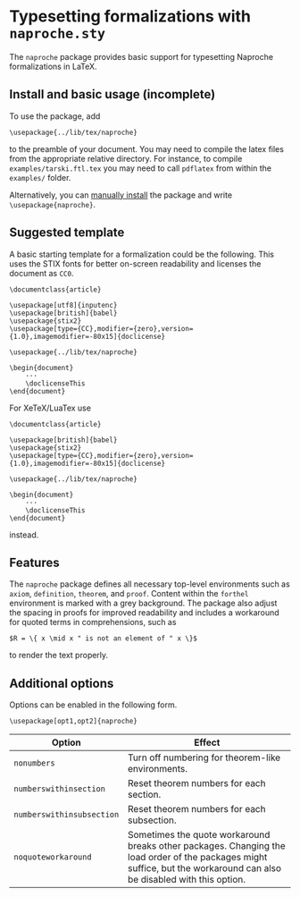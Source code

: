 # Typesetting formalizations with `naproche.sty`

The `naproche` package provides basic support for typesetting Naproche formalizations in LaTeX.


## Install and basic usage (incomplete)

To use the package, add

```TeX
\usepackage{../lib/tex/naproche}
```

to the preamble of your document.
You may need to compile the latex files from the appropriate relative directory. For instance, to compile
`examples/tarski.ftl.tex` you may need to call `pdflatex` from within the `examples/` folder.


Alternatively, you can [manually install](https://en.wikibooks.org/wiki/LaTeX/Installing_Extra_Packages#Manual_installation) the package and write `\usepackage{naproche}`.

## Suggested template


A basic starting template for a formalization could be the following.
This uses the STIX fonts for better on-screen readability
and licenses the document as `CC0`.

```TeX
\documentclass{article}

\usepackage[utf8]{inputenc}
\usepackage[british]{babel}
\usepackage{stix2}
\usepackage[type={CC},modifier={zero},version={1.0},imagemodifier=-80x15]{doclicense}

\usepackage{../lib/tex/naproche}

\begin{document}
    ···
    \doclicenseThis
\end{document}
```

For XeTeX/LuaTex use
```TeX
\documentclass{article}

\usepackage[british]{babel}
\usepackage{stix2}
\usepackage[type={CC},modifier={zero},version={1.0},imagemodifier=-80x15]{doclicense}

\usepackage{../lib/tex/naproche}

\begin{document}
    ···
    \doclicenseThis
\end{document}
```
instead.




## Features

The `naproche` package defines all necessary top-level environments such as `axiom`, `definition`, `theorem`, and `proof`.
Content within the `forthel` environment is marked with a grey background.
The package also adjust the spacing in proofs for improved readability and includes a workaround for quoted terms in comprehensions, such as
```TeX
$R = \{ x \mid x " is not an element of " x \}$
```
to render the text properly.


## Additional options

Options can be enabled in the following form.

```TeX
\usepackage[opt1,opt2]{naproche}
```

| Option | Effect |
| ----- | ------ |
| `nonumbers` | Turn off numbering for theorem-like environments. |
| `numberswithinsection` | Reset theorem numbers for each section. |
| `numberswithinsubsection` | Reset theorem numbers for each subsection. |
| `noquoteworkaround` | Sometimes the quote workaround breaks other packages. Changing the load order of the packages might suffice, but the workaround can also be disabled with this option. |
